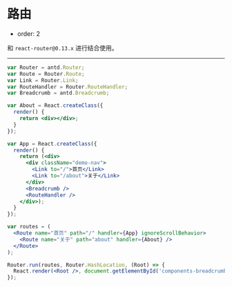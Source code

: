 # 路由

- order: 2

和 `react-router@0.13.x` 进行结合使用。

---

````jsx
var Router = antd.Router;
var Route = Router.Route;
var Link = Router.Link;
var RouteHandler = Router.RouteHandler;
var Breadcrumb = antd.Breadcrumb;

var About = React.createClass({
  render() {
    return <div></div>;
  }
});

var App = React.createClass({
  render() {
    return (<div>
      <div className="demo-nav">
        <Link to="/">首页</Link>
        <Link to="/about">关于</Link>
      </div>
      <Breadcrumb />
      <RouteHandler />
    </div>);
  }
});

var routes = (
  <Route name="首页" path="/" handler={App} ignoreScrollBehavior>
    <Route name="关于" path="about" handler={About} />
  </Route>
);

Router.run(routes, Router.HashLocation, (Root) => {
  React.render(<Root />, document.getElementById('components-breadcrumb-demo-router'));
});
````

<style>
.demo-nav {
  height: 30px;
  line-height: 30px;
  margin-bottom: 15px;
  background: #f8f8f8;
}
.demo-nav a {
  line-height: 30px;
  width: 40px;
  text-align: center;
  display: inline-block;
}
</style>
